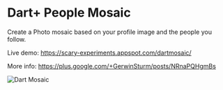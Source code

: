 <h1 itemprop="name">Dart+ People Mosaic</h1>

<p itemprop="description">Create a Photo mosaic based on your profile image and the people you follow.</p>

Live demo: https://scary-experiments.appspot.com/dartmosaic/

More info: https://plus.google.com/+GerwinSturm/posts/NRnaPQHgmBs

<img src="https://lh3.googleusercontent.com/-aeXo0DkbtCA/U0W4B0ceMiI/AAAAAAAB-dA/pHsHjXHUfGY/w958-h706-no/dart_people_mosaic.PNG" itemprop="image" alt="Dart Mosaic">
